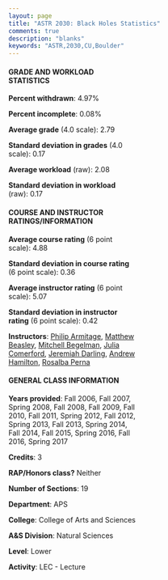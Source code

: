 ```yaml
---
layout: page
title: "ASTR 2030: Black Holes Statistics"
comments: true
description: "blanks"
keywords: "ASTR,2030,CU,Boulder"
---
```

<head>
<script src="https://ajax.googleapis.com/ajax/libs/jquery/2.1.3/jquery.min.js"></script>
<script src="https://dl.dropboxusercontent.com/s/pc42nxpaw1ea4o9/highcharts.js?dl=0"></script>
<!-- <script src="../assets/js/highcharts.js"></script> -->
<style type="text/css">@font-face {
	font-family: "Bebas Neue";
	src: url(https://www.filehosting.org/file/details/544349/BebasNeue Regular.otf) format("opentype");
	}
	h1.Bebas { 
		font-family: "Bebas Neue", Verdana, Tahoma;
	}
</style>
</head>
<body>
	<div id="container" style="float: right; width: 45%; height: 88%; margin-left: 2.5%; margin-right: 2.5%;"></div>
	<script language="JavaScript">
		$(document).ready(function() {
		var chart = {type: 'column'};
		var title = {text: 'Grade Distribution'};
		var xAxis = {categories: ['A','B','C','D','F'],crosshair: true};
		var yAxis = {min: 0,title: {text: 'Percentage'}};
		var tooltip = {headerFormat: '<center><b><span style="font-size:20px">{point.key}</span></b></center>',
		               pointFormat: '<td style="padding:0"><b>{point.y:.1f}%</b></td>',
		               footerFormat: '</table>',shared: true,useHTML: true};
		var plotOptions = {column: {pointPadding: 0.0,borderWidth: 0}};  
		var credits = {enabled: false};var series= [{name: 'Percent',data: [26.96,41.65,21.49,5.8,4.1,]}];
		var json = {};
		json.chart = chart;
		json.title = title;
		json.tooltip = tooltip;
		json.xAxis = xAxis;
		json.yAxis = yAxis;  
		json.series = series;
		json.plotOptions = plotOptions;  
		json.credits = credits;
		$('#container').highcharts(json);
	});
	</script>
</body>
			   
#### GRADE AND WORKLOAD STATISTICS

**Percent withdrawn**: 4.97%

**Percent incomplete**: 0.08%

**Average grade** (4.0 scale): 2.79

**Standard deviation in grades** (4.0 scale): 0.17

**Average workload** (raw): 2.08

**Standard deviation in workload** (raw): 0.17

#### COURSE AND INSTRUCTOR RATINGS/INFORMATION

**Average course rating** (6 point scale): 4.88

**Standard deviation in course rating** (6 point scale): 0.36

**Average instructor rating** (6 point scale): 5.07

**Standard deviation in instructor rating** (6 point scale): 0.42

**Instructors**: <a href='../../instructors/Philip_Armitage'>Philip Armitage</a>, <a href='../../instructors/Matthew_Beasley'>Matthew Beasley</a>, <a href='../../instructors/Mitchell_Begelman'>Mitchell Begelman</a>, <a href='../../instructors/Julia_Comerford'>Julia Comerford</a>, <a href='../../instructors/Jeremiah_Darling'>Jeremiah Darling</a>, <a href='../../instructors/Andrew_Hamilton'>Andrew Hamilton</a>, <a href='../../instructors/Rosalba_Perna'>Rosalba Perna</a>

#### GENERAL CLASS INFORMATION

**Years provided**: Fall 2006, Fall 2007, Spring 2008, Fall 2008, Fall 2009, Fall 2010, Fall 2011, Spring 2012, Fall 2012, Spring 2013, Fall 2013, Spring 2014, Fall 2014, Fall 2015, Spring 2016, Fall 2016, Spring 2017

**Credits**: 3

**RAP/Honors class?** Neither

**Number of Sections**: 19

**Department**: APS

**College**: College of Arts and Sciences

**A&S Division**: Natural Sciences

**Level**: Lower

**Activity**: LEC - Lecture
